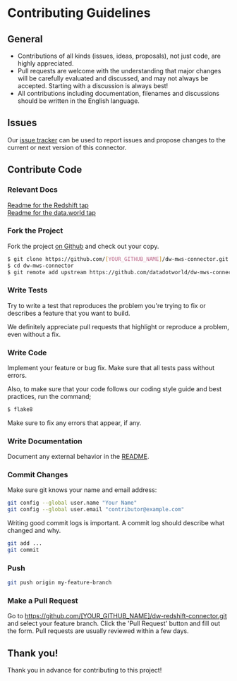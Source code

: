 # Contributing Guidelines

## General

* Contributions of all kinds (issues, ideas, proposals), not just code, are highly appreciated.
* Pull requests are welcome with the understanding that major changes will be carefully evaluated
and discussed, and may not always be accepted. Starting with a discussion is always best!
* All contributions including documentation, filenames and discussions should be written in the English language.

## Issues

Our [issue tracker](https://github.com/datadotworld/dw-redshift-connector/issues) can be used to report issues and
propose changes to the current or next version of this connector.

## Contribute Code

### Relevant Docs

[Readme for the Redshift tap](https://github.com/datadotworld/tap-redshift/blob/master/README.rst)  
[Readme for the data.world tap](https://github.com/datadotworld/tap-datadotworld/blob/master/README.md)

### Fork the Project

Fork the project [on Github](https://github.com/datadotworld/dw-redshift-connector.git) and check out your copy.

```sh
$ git clone https://github.com/[YOUR_GITHUB_NAME]/dw-mws-connector.git
$ cd dw-mws-connector
$ git remote add upstream https://github.com/datadotworld/dw-mws-connector.git
```

### Write Tests

Try to write a test that reproduces the problem you're trying to fix or describes a feature that you want to build.

We definitely appreciate pull requests that highlight or reproduce a problem, even without a fix.

### Write Code

Implement your feature or bug fix. Make sure that all tests pass without errors.

Also, to make sure that your code follows our coding style guide and best practices, run the command;

```sh
$ flake8
```
Make sure to fix any errors that appear, if any.

### Write Documentation

Document any external behavior in the [README](README.md).

### Commit Changes

Make sure git knows your name and email address:

```sh
git config --global user.name "Your Name"
git config --global user.email "contributor@example.com"
```

Writing good commit logs is important. A commit log should describe what changed and why.

```sh
git add ...
git commit
```

### Push

```sh
git push origin my-feature-branch
```

### Make a Pull Request

Go to https://github.com/[YOUR_GITHUB_NAME]/dw-redshift-connector.git and select your feature branch. Click the
'Pull Request' button and fill out the form. Pull requests are usually reviewed within a few days.

## Thank you!

Thank you in advance for contributing to this project!

